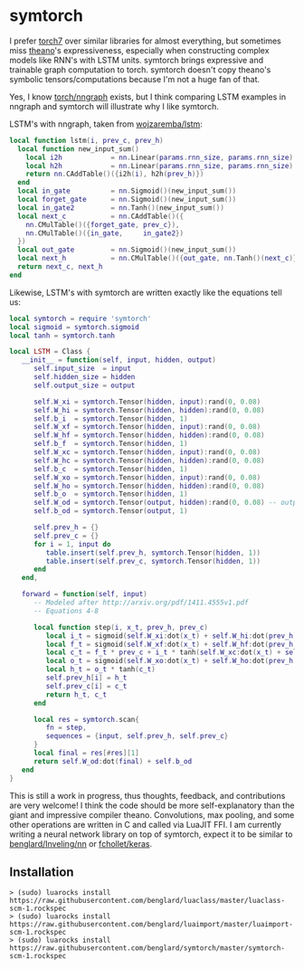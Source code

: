 # symtorch

I prefer [torch7](https://github.com/torch/torch7) over similar libraries for almost everything, but sometimes miss [theano](https://github.com/theano/theano)'s expressiveness, especially when constructing complex models like RNN's with LSTM units. symtorch brings expressive and trainable graph computation to torch. symtorch doesn't copy theano's symbolic tensors/computations because I'm not a huge fan of that.

Yes, I know [torch/nngraph](https://github.com/torch/nngraph) exists, but I think comparing LSTM examples in nngraph and symtorch will illustrate why I like symtorch.

LSTM's with nngraph, taken from [wojzaremba/lstm](https://github.com/wojzaremba/lstm/blob/master/main.lua#L65):

```lua
local function lstm(i, prev_c, prev_h)
  local function new_input_sum()
    local i2h            = nn.Linear(params.rnn_size, params.rnn_size)
    local h2h            = nn.Linear(params.rnn_size, params.rnn_size)
    return nn.CAddTable()({i2h(i), h2h(prev_h)})
  end
  local in_gate          = nn.Sigmoid()(new_input_sum())
  local forget_gate      = nn.Sigmoid()(new_input_sum())
  local in_gate2         = nn.Tanh()(new_input_sum())
  local next_c           = nn.CAddTable()({
    nn.CMulTable()({forget_gate, prev_c}),
    nn.CMulTable()({in_gate,     in_gate2})
  })
  local out_gate         = nn.Sigmoid()(new_input_sum())
  local next_h           = nn.CMulTable()({out_gate, nn.Tanh()(next_c)})
  return next_c, next_h
end
```

Likewise, LSTM's with symtorch are written exactly like the equations tell us:

```lua
local symtorch = require 'symtorch'
local sigmoid = symtorch.sigmoid
local tanh = symtorch.tanh

local LSTM = Class {
   __init__ = function(self, input, hidden, output)
      self.input_size  = input
      self.hidden_size = hidden
      self.output_size = output

      self.W_xi = symtorch.Tensor(hidden, input):rand(0, 0.08)
      self.W_hi = symtorch.Tensor(hidden, hidden):rand(0, 0.08)
      self.b_i  = symtorch.Tensor(hidden, 1)
      self.W_xf = symtorch.Tensor(hidden, input):rand(0, 0.08)
      self.W_hf = symtorch.Tensor(hidden, hidden):rand(0, 0.08)
      self.b_f  = symtorch.Tensor(hidden, 1)
      self.W_xc = symtorch.Tensor(hidden, input):rand(0, 0.08)
      self.W_hc = symtorch.Tensor(hidden, hidden):rand(0, 0.08)
      self.b_c  = symtorch.Tensor(hidden, 1)
      self.W_xo = symtorch.Tensor(hidden, input):rand(0, 0.08)
      self.W_ho = symtorch.Tensor(hidden, hidden):rand(0, 0.08)
      self.b_o  = symtorch.Tensor(hidden, 1)
      self.W_od = symtorch.Tensor(output, hidden):rand(0, 0.08) -- output decoder
      self.b_od = symtorch.Tensor(output, 1)

      self.prev_h = {}
      self.prev_c = {}
      for i = 1, input do
         table.insert(self.prev_h, symtorch.Tensor(hidden, 1))
         table.insert(self.prev_c, symtorch.Tensor(hidden, 1))
      end
   end,

   forward = function(self, input)
      -- Modeled after http://arxiv.org/pdf/1411.4555v1.pdf
      -- Equations 4-8

      local function step(i, x_t, prev_h, prev_c)
         local i_t = sigmoid(self.W_xi:dot(x_t) + self.W_hi:dot(prev_h) + self.b_i)                   -- (4)
         local f_t = sigmoid(self.W_xf:dot(x_t) + self.W_hf:dot(prev_h) + self.b_f)                   -- (5)
         local c_t = f_t * prev_c + i_t * tanh(self.W_xc:dot(x_t) + self.W_hc:dot(prev_h) + self.b_c) -- (6)
         local o_t = sigmoid(self.W_xo:dot(x_t) + self.W_ho:dot(prev_h) + self.b_o)                   -- (7)
         local h_t = o_t * tanh(c_t)                                                                  -- (8)
         self.prev_h[i] = h_t
         self.prev_c[i] = c_t
         return h_t, c_t
      end

      local res = symtorch.scan{
         fn = step,
         sequences = {input, self.prev_h, self.prev_c}
      }
      local final = res[#res][1]
      return self.W_od:dot(final) + self.b_od
   end
}
```

This is still a work in progress, thus thoughts, feedback, and contributions are very welcome! I think the code should be more self-explanatory than the giant and impressive compiler theano. Convolutions, max pooling, and some other operations are written in C and called via LuaJIT FFI. I am currently writing a neural network library on top of symtorch, expect it to be similar to [benglard/Inveling/nn](https://github.com/benglard/Inveling/tree/master/nn) or [fchollet/keras](https://github.com/fchollet/keras).

## Installation

```
> (sudo) luarocks install https://raw.githubusercontent.com/benglard/luaclass/master/luaclass-scm-1.rockspec
> (sudo) luarocks install https://raw.githubusercontent.com/benglard/luaimport/master/luaimport-scm-1.rockspec
> (sudo) luarocks install https://raw.githubusercontent.com/benglard/symtorch/master/symtorch-scm-1.rockspec
```